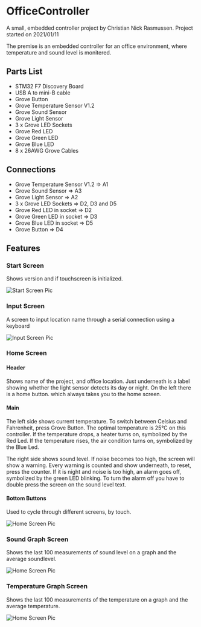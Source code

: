 # OfficeController

A small, embedded controller project by Christian Nick Rasmussen.
Project started on 2021/01/11

The premise is an embedded controller for an office environment, where temperature and sound level is monitered. 

## Parts List

<ul>
<li>STM32 F7 Discovery Board</li>
<li>USB A to mini-B cable</li>
<li>Grove Button</li>
<li>Grove Temperature Sensor V1.2</li>
<li>Grove Sound Sensor</li>
<li>Grove Light Sensor</li>
<li>3 x Grove LED Sockets</li>
<li>Grove Red LED</li>
<li>Grove Green LED</li>
<li>Grove Blue LED</li>
<li>8 x 26AWG Grove Cables</li>
</ul>

## Connections
<ul>
<li>Grove Temperature Sensor V1.2 => A1</li>
<li>Grove Sound Sensor => A3</li>
<li>Grove Light Sensor => A2</li>
<li>3 x Grove LED Sockets => D2, D3 and D5</li>
<li>Grove Red LED in socket => D2</li>
<li>Grove Green LED in socket => D3</li>
<li>Grove Blue LED in socket => D5</li>
<li>Grove Button => D4</li>
</ul>

## Features
### Start Screen
Shows version and if touchscreen is initialized. 

![Start Screen Pic](https://i.imgur.com/gtavAgM.jpg)

### Input Screen
A screen to input location name through a serial connection using a keyboard

![Input Screen Pic](https://i.imgur.com/LEBHKNo.jpg)
### Home Screen

#### Header
Shows name of the project, and office location. Just underneath is a label showing whether the light sensor detects its day or night. On the left there is a home button. which always takes you to the home screen.

#### Main
The left side shows current temperature. To switch between Celsius and Fahrenheit, press Grove Button. The optimal temperature is 25°C on this controller. If the temperature drops, a heater turns on, symbolized by the Red Led. If the temperature rises, the air condition turns on, symbolized by the Blue Led.

The right side shows sound level. If noise becomes too high, the screen will show a warning. Every warning is counted and show underneath, to reset, press the counter. If it is night and noise is too high, an alarm goes off, symbolized by the green LED blinking. To turn the alarm off you have to double press the screen on the sound level text.


#### Bottom Buttons
Used to cycle through different screens, by touch.

![Home Screen Pic](https://i.imgur.com/dxrXLZD.jpg)

### Sound Graph Screen
Shows the last 100 measurements of sound level on a graph and the average soundlevel. 

![Home Screen Pic](https://i.imgur.com/BfEW3mP.jpg)

### Temperature Graph Screen
Shows the last 100 measurements of the temperature on a graph and the average temperature.

![Home Screen Pic](https://i.imgur.com/2ps0xZ5.jpg)